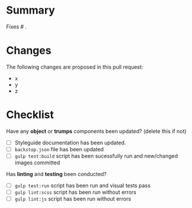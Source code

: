 # Summary
Fixes # .

# Changes

The following changes are proposed in this pull request:
- x
- y
- z

# Checklist

Have any **object** or **trumps** components been updated? (delete this if not)

- [ ] Styleguide documentation has been updated.
- [ ] `backstop.json` file has been updated
- [ ] `gulp test:build` script has been sucessfully run and new/changed images committed

Has **linting** and **testing** been conducted?

- [ ] `gulp test:run` script has been run and visual tests pass
- [ ] `gulp lint:scss` script has been run without errors
- [ ] `gulp lint:js` script has been run without errors
